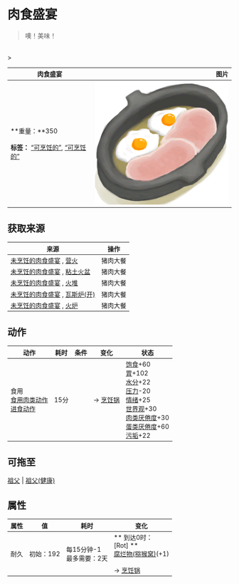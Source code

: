 # 肉食盛宴  
> 噢！美味！  
<br>  
>   
  
  肉食盛宴  |   图片   
 ----  |  ----:   
 **重量：**350<br><br>**标签：**	[“可烹饪的”](tag_Cookable.md), [“可烹饪的”](tag_MealCookingpot.md)  |  <img decoding="async" src="Sprite/PorkFeast.png" href="a.md" style="max-width:300px;max-height:300px;">   
  
## 获取来源  
来源  |  操作  
----  |  ----  
[未烹饪的肉食盛宴](HeartyFeastUncooked.md) , [营火](Campfire.md)  |  猪肉大餐  
[未烹饪的肉食盛宴](HeartyFeastUncooked.md) , [粘土火盆](ClayFirePit.md)  |  猪肉大餐  
[未烹饪的肉食盛宴](HeartyFeastUncooked.md) , [火堆](Fire.md)  |  猪肉大餐  
[未烹饪的肉食盛宴](HeartyFeastUncooked.md) , [瓦斯炉(开)](GasCookerOn.md)  |  猪肉大餐  
[未烹饪的肉食盛宴](HeartyFeastUncooked.md) , [火炉](Stove.md)  |  猪肉大餐  
## 动作  
动作  |  耗时  |  条件  |  变化  |  状态  
----  |  ----  |  ----  |  ----  |  ----  
食用<br>[食用肉类动作](CarnivorousAction.md)<br>[进食动作](EatingAction.md)  |  15分  |    |  → [烹饪锅](CookingPot.md)  |  [饱食](Satiation.md)+60<br>[胃](Stomach.md)+102<br>[水分](Hydration.md)+22<br>[压力](Stress.md)-20<br>[情绪](Morale.md)+25<br>[世界观](Structure.md)+30<br>[肉类<nobr>厌倦度</nobr>](SaturationMeat.md)+30<br>[蛋类<nobr>厌倦度</nobr>](SaturationEggs.md)+60<br>[污垢](Filth.md)+22  
## 可拖至  
[祖父](Grandfather.md) | [祖父(健康)](GrandfatherHealthy.md)  
## 属性   
属性  |  值  |  耗时  |  变化  
----  |  ----  |  ----  |  ----  
耐久  |  初始：192  |  每15分钟-1<br>最多需要：2天  |  ** 到达0时： **<br>** [Rot] **<br>  [腐烂物(猕猴窝)](RottenRemains.md)(+1)<br><br>→ [烹饪锅](CookingPot.md)  
